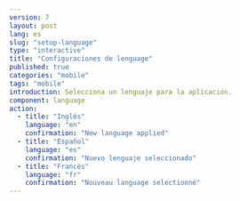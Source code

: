 ```yaml
---
version: 7
layout: post
lang: es
slug: "setup-language"
type: "interactive"
title: "Configuraciones de lenguage"
published: true
categories: "mobile"
tags: "mobile"
introduction: Selecciona un lenguaje para la aplicación.
component: language
action:
  - title: "Inglés"
    language: "en"
    confirmation: "New language applied"
  - title: "Español"
    language: "es"
    confirmation: "Nuevo lenguaje seleccionado"    
  - title: "Francés"
    language: "fr"
    confirmation: "Nouveau language selectionné"
---
```

